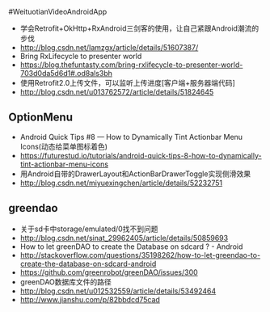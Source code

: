 #WeituotianVideoAndroidApp

- 学会Retrofit+OkHttp+RxAndroid三剑客的使用，让自己紧跟Android潮流的步伐
- http://blog.csdn.net/Iamzgx/article/details/51607387/
- Bring RxLifecycle to presenter world
- https://blog.thefuntasty.com/bring-rxlifecycle-to-presenter-world-703d0da5d6d1#.od8als3bh
- 使用Retrofit2.0上传文件，可以监听上传进度[客户端+服务器端代码]
- http://blog.csdn.net/u013762572/article/details/51824645

## OptionMenu
- Android Quick Tips #8 — How to Dynamically Tint Actionbar Menu Icons(动态给菜单图标着色)
- https://futurestud.io/tutorials/android-quick-tips-8-how-to-dynamically-tint-actionbar-menu-icons
- 用Android自带的DrawerLayout和ActionBarDrawerToggle实现侧滑效果
- http://blog.csdn.net/miyuexingchen/article/details/52232751

## greendao
- 关于sd卡中storage/emulated/0找不到问题
- http://blog.csdn.net/sinat_29962405/article/details/50859693
- How to let greenDAO to create the Database on sdcard ? - Android
- http://stackoverflow.com/questions/35198262/how-to-let-greendao-to-create-the-database-on-sdcard-android
- https://github.com/greenrobot/greenDAO/issues/300
- greenDAO数据库文件的路径
- http://blog.csdn.net/u012532559/article/details/53492464
- http://www.jianshu.com/p/82bbdcd75cad
